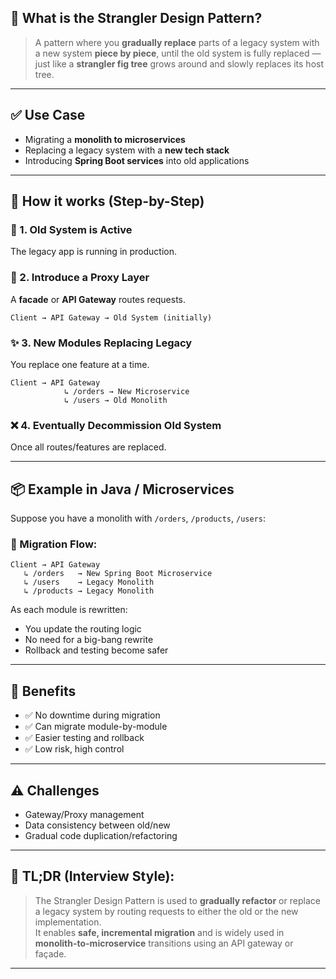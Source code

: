 ## 🌳 What is the Strangler Design Pattern?

> A pattern where you **gradually replace** parts of a legacy system with a new system **piece by piece**, until the old system is fully replaced — just like a **strangler fig tree** grows around and slowly replaces its host tree.

---

## ✅ Use Case

- Migrating a **monolith to microservices**
- Replacing a legacy system with a **new tech stack**
- Introducing **Spring Boot services** into old applications

---

## 🔁 How it works (Step-by-Step)

### 🧱 1. **Old System is Active**
The legacy app is running in production.

### 🔄 2. **Introduce a Proxy Layer**
A **facade** or **API Gateway** routes requests.

```text
Client → API Gateway → Old System (initially)
```

### ✨ 3. **New Modules Replacing Legacy**
You replace one feature at a time.

```text
Client → API Gateway
            ↳ /orders → New Microservice
            ↳ /users → Old Monolith
```

### ❌ 4. **Eventually Decommission Old System**
Once all routes/features are replaced.

---

## 📦 Example in Java / Microservices

Suppose you have a monolith with `/orders`, `/products`, `/users`:

### 🔁 Migration Flow:
```text
Client → API Gateway
   ↳ /orders   → New Spring Boot Microservice
   ↳ /users    → Legacy Monolith
   ↳ /products → Legacy Monolith
```

As each module is rewritten:
- You update the routing logic
- No need for a big-bang rewrite
- Rollback and testing become safer

---

## 📐 Benefits

- ✅ No downtime during migration
- ✅ Can migrate module-by-module
- ✅ Easier testing and rollback
- ✅ Low risk, high control

---

## ⚠️ Challenges

- Gateway/Proxy management
- Data consistency between old/new
- Gradual code duplication/refactoring

---

## 🧠 TL;DR (Interview Style):

> The Strangler Design Pattern is used to **gradually refactor** or replace a legacy system by routing requests to either the old or the new implementation.  
> It enables **safe, incremental migration** and is widely used in **monolith-to-microservice** transitions using an API gateway or façade.

---

